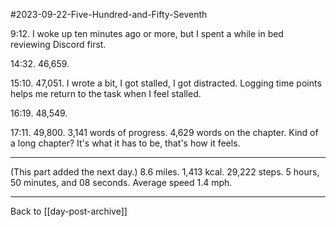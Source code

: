 #2023-09-22-Five-Hundred-and-Fifty-Seventh

9:12.  I woke up ten minutes ago or more, but I spent a while in bed reviewing Discord first.

14:32.  46,659.

15:10.  47,051.  I wrote a bit, I got stalled, I got distracted.  Logging time points helps me return to the task when I feel stalled.

16:19.  48,549.

17:11.  49,800.  3,141 words of progress.  4,629 words on the chapter.  Kind of a long chapter?  It's what it has to be, that's how it feels.

---
(This part added the next day.)  8.6 miles.  1,413 kcal.  29,222 steps.  5 hours, 50 minutes, and 08 seconds.  Average speed 1.4 mph.

---
Back to [[day-post-archive]]